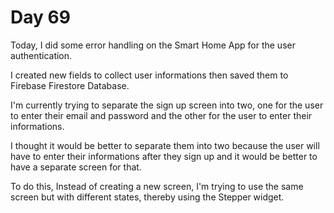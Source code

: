 # Day 69

Today, I did some error handling on the Smart Home App for the user authentication.

I created new fields to collect user informations then saved them to Firebase Firestore Database.

I'm currently trying to separate the sign up screen into two, one for the user to enter their email and password and the other for the user to enter their informations.

I thought it would be better to separate them into two because the user will have to enter their informations after they sign up and it would be better to have a separate screen for that.

To do this, Instead of creating a new screen, I'm trying to use the same screen but with different states, thereby using the Stepper widget.
